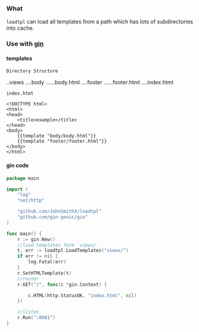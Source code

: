 ### What

`loadtpl` can load all templates from a path which has lots of subdirectories into cache.

### Use with [gin](https://github.com/gin-gonic/gin)

#### templates

`Directory Structure`

..views
....body
......body.html
....footer
......footer.html
....index.html


`index.html`

```
<!DOCTYPE html>
<html>
<head>
	<title>example</title>
</head>
<body>
	{{template "body/body.html"}}
	{{template "footer/footer.html"}}
</body>
</html>
```

#### gin code

```go
package main

import (
	"log"
	"net/http"

	"github.com/JohnSmithX/loadtpl"
	"github.com/gin-gonic/gin"
)

func main() {
	r := gin.New()
	//load templates form `views/`
	t, err := loadtpl.LoadTemplates("views/")
	if err != nil {
		log.Fatal(err)
	}
	r.SetHTMLTemplate(t)
	//router
	r.GET("/", func(c *gin.Context) {

		c.HTML(http.StatusOK, "index.html", nil)
	})

	//listen
	r.Run(":8081")
}

```